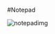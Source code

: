 #Notepad

![notepadimg](https://user-images.githubusercontent.com/88400048/214598884-14c110d7-27c3-4f17-8fbe-727b4816654d.jpg)
